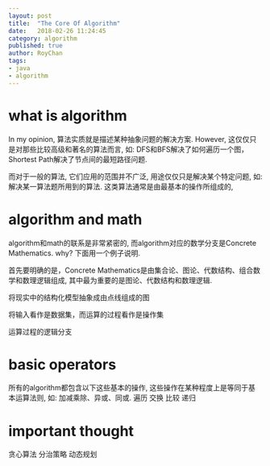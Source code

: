 ```yaml
---
layout: post
title:  "The Core Of Algorithm"
date:   2018-02-26 11:24:45
category: algorithm
published: true
author: RoyChan
tags:
- java
- algorithm
---
```


# what is algorithm
In my opinion, 算法实质就是描述某种抽象问题的解决方案. However, 这仅仅只是对那些比较高级和著名的算法而言, 如: DFS和BFS解决了如何遍历一个图，Shortest Path解决了节点间的最短路径问题. 

而对于一般的算法, 它们应用的范围并不广泛, 用途仅仅只是解决某个特定问题, 如: 解决某一算法题所用到的算法. 这类算法通常是由最基本的操作所组成的,  

# algorithm and math
algorithm和math的联系是非常紧密的, 而algorithm对应的数学分支是Concrete Mathematics. why? 下面用一个例子说明.

首先要明确的是，Concrete Mathematics是由集合论、图论、代数结构、组合数学和数理逻辑组成, 其中最为重要的是图论、代数结构和数理逻辑. 

将现实中的结构化模型抽象成由点线组成的图

将输入看作是数据集，而运算的过程看作是操作集

运算过程的逻辑分支

# basic operators
所有的algorithm都包含以下这些基本的操作, 这些操作在某种程度上是等同于基本运算法则, 如: 加减乘除、异或、同或. 
遍历
交换
比较
递归

# important thought
贪心算法
分治策略
动态规划
